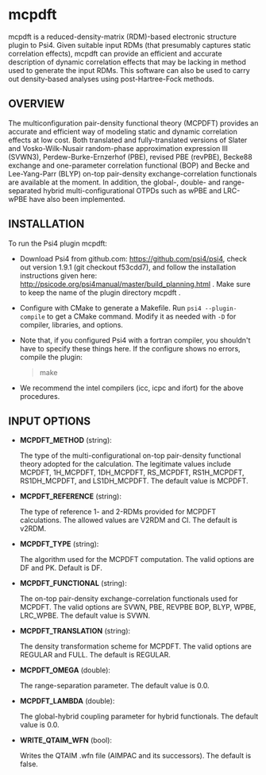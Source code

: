 <!--<p align="center">
<img src="logo.png" style='height: 30%; width: 50%; object-fit: contain'/> 
<br>
<a href="https://opensource.org/licenses/GPL-2.0"><img src="https://img.shields.io/github/license/edeprince3/v2rdm_casscf.svg" /></a>
</p>-->
<!-- <img src="logo.png" alt="RDM-inoles" align="middle"> -->


# mcpdft

mcpdft is a reduced-density-matrix (RDM)-based electronic structure plugin to Psi4. Given suitable input RDMs (that presumably captures static correlation effects), mcpdft can provide an efficient and accurate description of dynamic correlation effects that may be lacking in method used to generate the input RDMs. This software can also be used to carry out density-based analyses using post-Hartree-Fock methods.

## OVERVIEW

The multiconfiguration pair-density functional theory (MCPDFT) provides an accurate and efficient way of modeling static and dynamic correlation effects at low cost. Both translated and fully-translated versions of Slater and Vosko-Wilk-Nusair random-phase approximation expression III (SVWN3), Perdew-Burke-Ernzerhof (PBE), revised PBE (revPBE), Becke88 exchange and one-parameter correlation functional (BOP) and Becke and Lee-Yang-Parr (BLYP) on-top pair-density exchange-correlation functionals are available at the moment. In addition, the global-, double- and range-separated hybrid multi-configurational OTPDs such as wPBE and LRC-wPBE have also been implemented.

<!--
In summary, RDM-INOLES:

* can provide an interface with any (multiconfigurational) method that is able to provide 1-electron and 2-electron RDMs.
* hosts the variational 2-RDM driven complete active-space self-consistent field (v2RDM-CASSCF) as the reference method [2] by default
* can generate a .wfn file for further analysis of the wavefunction based on the quantum theory of atoms in molecules (QTAIMs)
* uses the reference total density and on-top pair-density (OTPD) functions as the input to build the so-called OTPD exchange-correlation (XC) functionals [1]
* features a double-hybrid MCPDFT method that is based on the linearly-scaled one-parameter double-hybrid (LS1DH) of Toulouse et al. described in Ref [3] 
* will provide and support both scaled and unscaled densities in MCPDFT
* 
-->

## INSTALLATION

To run the Psi4 plugin mcpdft:

* Download Psi4 from github.com: https://github.com/psi4/psi4, check out version 1.9.1 (git checkout f53cdd7), and follow the installation instructions given here: http://psicode.org/psi4manual/master/build_planning.html . Make sure to keep the name of the plugin directory mcpdft .

*  Configure with CMake to generate a Makefile. Run `psi4 --plugin-compile` to get a CMake command. Modify it as needed with `-D` for compiler, libraries, and options.

* Note that, if you configured Psi4 with a fortran compiler, you shouldn't have to specify these things here. If the configure shows no errors, compile the plugin:

  > make

* We recommend the intel compilers (icc, icpc and ifort) for the above procedures.

## INPUT OPTIONS

* **MCPDFT_METHOD** (string):

    The type of the multi-configurational on-top pair-density functional theory adopted for the calculation.
    The legitimate values include MCPDFT, 1H_MCPDFT, 1DH_MCPDFT, RS_MCPDFT, RS1H_MCPDFT, RS1DH_MCPDFT, and LS1DH_MCPDFT. The default
    value is MCPDFT.

* **MCPDFT_REFERENCE** (string):

    The type of reference 1- and 2-RDMs provided for MCPDFT calculations. The allowed values are V2RDM and CI. The
    default is v2RDM.

* **MCPDFT_TYPE** (string):

    The algorithm used for the MCPDFT computation. The valid options are DF and PK. Default is DF.    

* **MCPDFT_FUNCTIONAL** (string):

    The on-top pair-density exchange-correlation functionals used for MCPDFT. The valid options are SVWN, PBE, REVPBE
    BOP, BLYP, WPBE, LRC_WPBE. The default value is SVWN.

* **MCPDFT_TRANSLATION** (string):

    The density transformation scheme for MCPDFT. The valid options are REGULAR and FULL. The default is REGULAR.

* **MCPDFT_OMEGA** (double):

    The range-separation parameter. The default value is 0.0.

* **MCPDFT_LAMBDA** (double):

    The global-hybrid coupling parameter for hybrid functionals. The default value is 0.0.

* **WRITE_QTAIM_WFN** (bool):

    Writes the QTAIM .wfn file (AIMPAC and its successors). The default is false.

<!--
## REFERENCES

[1] M. Mostafanejad and A. E. DePrince III, J. Chem. Theory Comput. 15, 290-302 (2019). "Combining Pair-Density Functional Theory and Variational Two-Electron Reduced-Density Matrix Methods"

[2] J. Fosso-Tande, T.-S. Nguyen, G. Gidofalvi, and A. E. DePrince III, J. Chem. Theory Comput., 12, 2260-2271 (2016). "Large-scale variational two-electron reduced-density-matrix-driven complete active space self-consistent field methods."

[3] J. Toulouse, K. Sharkas, E. Bremond and C. Adamo J. Chem. Phys. 135, 101102 (2011). "Rationale for a new class of double-hybrid approximations in density-functional theory"
-->

